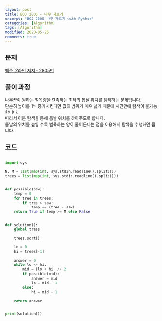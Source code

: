 ```yaml
---
layout: post
title: BOJ 2805 - 나무 자르기
excerpt: "BOJ 2805 나무 자르기 with Python"
categories: [Algorithm]
tags: [Algorithm]
modified: 2020-05-25
comments: true
---
```


## 문제
[백준 온라인 저지 - 2805번](https://www.acmicpc.net/problem/2805)

## 풀이 과정
나무꾼이 원하는 벌목량을 만족하는 최적의 톱날 위치를 탐색하는 문제입니다. <br>
단순히 높이를 1씩 증가시킨다면 값의 범위가 매우 넓기 때문에 시간안에 탐색이 불가능합니다. <br>
따라서 이분 탐색을 통해 톱날 위치를 찾아주도록 합니다. <br>
톱날의 위치를 높일 수록 벌목하는 양이 줄어든다는 점을 이용해서 탐색을 수행하면 됩니다. <br>


## 코드

~~~ python

import sys

N, M = list(map(int, sys.stdin.readline().split()))
trees = list(map(int, sys.stdin.readline().split()))


def possible(saw):
    temp = 0
    for tree in trees:
        if tree > saw:
            temp += (tree - saw)
    return True if temp >= M else False


def solution():
    global trees

    trees.sort()

    lo = 0
    hi = trees[-1]

    answer = 0
    while lo <= hi:
        mid = (lo + hi) // 2
        if possible(mid):
            answer = mid
            lo = mid + 1
        else:
            hi = mid - 1

    return answer


print(solution())

~~~

